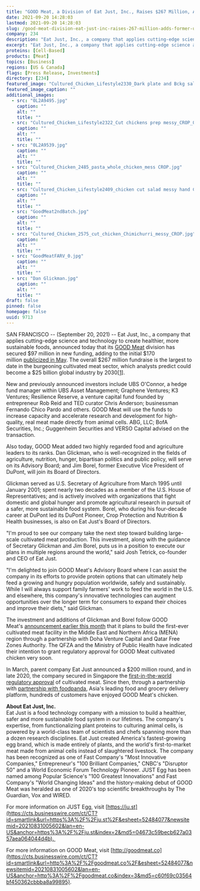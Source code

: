 ```yaml
---
title: "GOOD Meat, a Division of Eat Just, Inc., Raises $267 Million, Adds Former USDA Secretary to Advisory Board"
date: 2021-09-20 14:28:03
lastmod: 2021-09-20 14:28:03
slug: /good-meat-division-eat-just-inc-raises-267-million-adds-former-usda-secretary-advisory
company: 234
description: "Eat Just, Inc., a company that applies cutting-edge science and technology to create healthier, more sustainable foods, announced today that its GOOD Meat division has secured $97 million in new funding, adding to the initial $170 million publicized in May."
excerpt: "Eat Just, Inc., a company that applies cutting-edge science and technology to create healthier, more sustainable foods, announced today that its GOOD Meat division has secured $97 million in new funding, adding to the initial $170 million publicized in May."
proteins: [Cell-Based]
products: [Meat]
topics: [Business]
regions: [US & Canada]
flags: [Press Release, Investments]
directory: [234]
featured_image: "Cultured_Chicken_Lifestyle2330_Dark plate and Bckg salad and whole chicken CROP_1.jpg"
featured_image_caption: ""
additional_images:
  - src: "0L2A9495.jpg"
    caption: ""
    alt: ""
    title: ""
  - src: "Cultured_Chicken_Lifestyle2322_Cut chickens prep messy_CROP_0.jpg"
    caption: ""
    alt: ""
    title: ""
  - src: "0L2A9539.jpg"
    caption: ""
    alt: ""
    title: ""
  - src: "Cultured_Chicken_2485_pasta_whole_chicken_mess CROP.jpg"
    caption: ""
    alt: ""
    title: ""
  - src: "Cultured_Chicken_Lifestyle2409_chicken cut salad messy hand CROP.jpg"
    caption: ""
    alt: ""
    title: ""
  - src: "GoodMeat2ndBatch.jpg"
    caption: ""
    alt: ""
    title: ""
  - src: "Cultured_Chicken_2575_cut_chicken_Chimichurri_messy_CROP.jpg"
    caption: ""
    alt: ""
    title: ""
  - src: "GoodMeatFARV_0.jpg"
    caption: ""
    alt: ""
    title: ""
  - src: "Dan Glickman.jpg"
    caption: ""
    alt: ""
    title: ""
draft: false
pinned: false
homepage: false
uuid: 9713
---
```

SAN FRANCISCO \-- (September 20, 2021) \-- Eat Just, Inc., a company
that applies cutting-edge science and technology to create healthier,
more sustainable foods, announced today that its [GOOD
Meat](https://outlook.office.com/mail/inbox/id/gooodmeat.co) division
has secured \$97 million in new funding, adding to the initial \$170
million [publicized in
May](https://www.businesswire.com/news/home/20210518005385/en/GOOD-Meat-a-Division-of-Eat-Just-Inc.-Secures-170-Million-to-Scale-Meat-Without-Slaughter-as-Demand-Grows).
The overall \$267 million fundraise is the largest to date in the
burgeoning cultivated meat sector, which analysts predict could become a
\$25 billion global industry by
2030[\[1\]](https://outlook.office.com/mail/inbox/id/AQMkADI0OTIwZmJhLTg3YWYtNDgyZi1hYjk0LTNkYTg5ODdjM2VkZgBGAAAD4N%2BDpGTxy02kIcAFOmffBgcAD%2F6D9GbGt0%2BVN76PBzBzqwAAAgEMAAAAD%2F6D9GbGt0%2BVN76PBzBzqwABwkA22gAAAA%3D%3D#_ftn1).

New and previously announced investors include UBS O'Connor, a hedge
fund manager within UBS Asset Management; Graphene Ventures; K3
Ventures; Resilience Reserve, a venture capital fund founded by
entrepreneur Rob Reid and TED curator Chris Anderson; businessman
Fernando Chico Pardo and others. GOOD Meat will use the funds to
increase capacity and accelerate research and development for
high-quality, real meat made directly from animal cells. ABG, LLC; BofA
Securities, Inc.; Guggenheim Securities and VERSO Capital advised on the
transaction.

Also today, GOOD Meat added two highly regarded food and agriculture
leaders to its ranks. Dan Glickman, who is well-recognized in the fields
of agriculture, nutrition, hunger, bipartisan politics and public
policy, will serve on its Advisory Board; and Jim Borel, former
Executive Vice President of DuPont, will join its Board of Directors.

Glickman served as U.S. Secretary of Agriculture from March 1995 until
January 2001; spent nearly two decades as a member of the U.S. House of
Representatives; and is actively involved with organizations that fight
domestic and global hunger and promote agricultural research in pursuit
of a safer, more sustainable food system. Borel, who during
his four-decade career at DuPont led its DuPont Pioneer, Crop Protection
and Nutrition & Health businesses, is also on Eat Just's Board of
Directors.

"I\'m proud to see our company take the next step toward building
large-scale cultivated meat production. This investment, along with the
guidance of Secretary Glickman and Jim Borel, puts us in a position to
execute our plans in multiple regions around the world," said Josh
Tetrick, co-founder and CEO of Eat Just. 

"I'm delighted to join GOOD Meat's Advisory Board where I can assist the
company in its efforts to provide protein options that can ultimately
help feed a growing and hungry population worldwide, safely and
sustainably. While I will always support family farmers' work to feed
the world in the U.S. and elsewhere, this company's innovative
technologies can augment opportunities over the longer term for
consumers to expand their choices and improve their diets," said
Glickman.

The investment and additions of Glickman and Borel follow GOOD
Meat's [announcement earlier this
month](https://www.businesswire.com/news/home/20210831005602/en) that it
plans to build the first-ever cultivated meat facility in the Middle
East and Northern Africa (MENA) region through a partnership with Doha
Venture Capital and Qatar Free Zones Authority. The QFZA and the
Ministry of Public Health have indicated their intention to grant
regulatory approval for GOOD Meat cultivated chicken very soon. 

In March, parent company Eat Just announced a \$200 million round, and
in late 2020, the company secured in Singapore the [first-in-the-world
regulatory
approval](https://cts.businesswire.com/ct/CT?id=smartlink&url=https%3A%2F%2Fwww.businesswire.com%2Fnews%2Fhome%2F20201201006251%2Fen%2FEat-Just-Granted-World%25E2%2580%2599s-First-Regulatory-Approval-for-Cultured-Meat&esheet=52431244&newsitemid=20210518005385&lan=en-US&anchor=first-in-the-world+regulatory+approval&index=2&md5=1e35b6bac2adbe5e4fb82b73468a67d0) of
cultivated meat. Since then, through a partnership with [partnership
with
foodpanda](https://cts.businesswire.com/ct/CT?id=smartlink&url=https%3A%2F%2Fwww.businesswire.com%2Fnews%2Fhome%2F20210419005973%2Fen%2FEat-Just-and-Foodpanda-Partner-on-World%25E2%2580%2599s-First-Home-Delivery-of-Cultured-Meat&esheet=52431244&newsitemid=20210518005385&lan=en-US&anchor=pioneering+partnership+with+foodpanda&index=4&md5=7739cf324aeac48c91984f996cb5e4cf), Asia\'s
leading food and grocery delivery platform, hundreds of customers have
enjoyed GOOD Meat's chicken. 

**About Eat Just, Inc.** \
Eat Just is a food technology company with a mission to build a
healthier, safer and more sustainable food system in our lifetimes. The
company\'s expertise, from functionalizing plant proteins to culturing
animal cells, is powered by a world-class team of scientists and chefs
spanning more than a dozen research disciplines. Eat Just created
America's fastest-growing egg brand, which is made entirely of plants,
and the world's first-to-market meat made from animal cells instead of
slaughtered livestock. The company has been recognized as one of Fast
Company's "Most Innovative Companies," Entrepreneur's "100 Brilliant
Companies," CNBC's "Disruptor 50" and a World Economic Forum Technology
Pioneer. JUST Egg has been named among Popular Science's "100 Greatest
Innovations" and Fast Company's "World Changing Ideas" and the
history-making debut of GOOD Meat was heralded as one of 2020\'s top
scientific breakthroughs by The Guardian, Vox and WIRED.

For more information on JUST Egg,
visit [https://ju.st](https://cts.businesswire.com/ct/CT?id=smartlink&url=https%3A%2F%2Fju.st%2F&esheet=52484077&newsitemid=20210831005602&lan=en-US&anchor=https%3A%2F%2Fju.st&index=2&md5=04673c59becb627a0357aea064044d4b). 

For more information on GOOD Meat,
visit [http://goodmeat.co](https://cts.businesswire.com/ct/CT?id=smartlink&url=http%3A%2F%2Fgoodmeat.co%2F&esheet=52484077&newsitemid=20210831005602&lan=en-US&anchor=http%3A%2F%2Fgoodmeat.co&index=3&md5=c60f69c03564bf450362cbbba8a99895).

